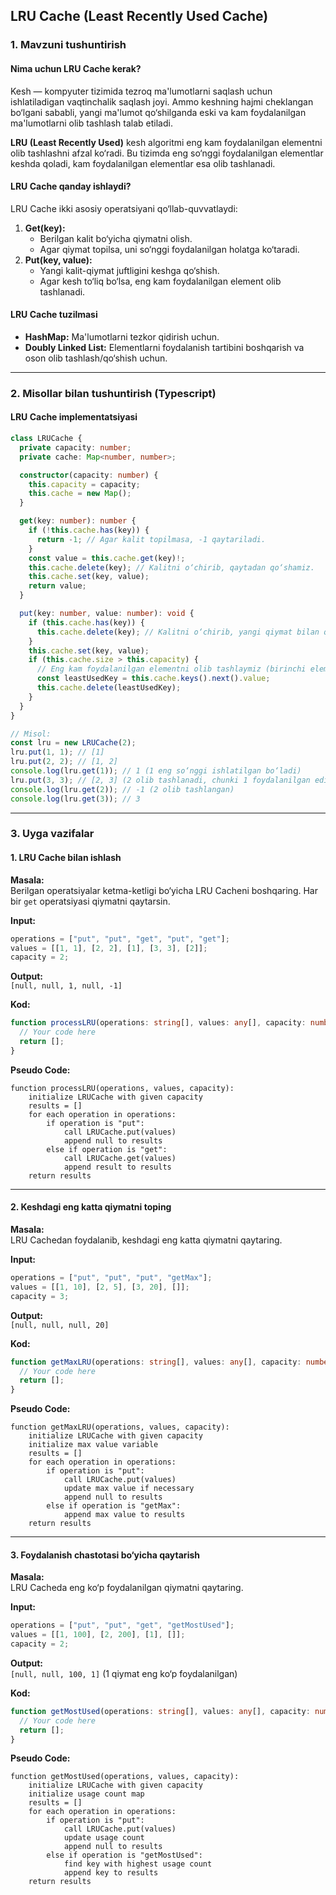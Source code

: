 ## **LRU Cache (Least Recently Used Cache)**

### **1. Mavzuni tushuntirish**

#### **Nima uchun LRU Cache kerak?**

Kesh — kompyuter tizimida tezroq ma'lumotlarni saqlash uchun ishlatiladigan vaqtinchalik saqlash joyi. Ammo keshning hajmi cheklangan bo‘lgani sababli, yangi ma'lumot qo‘shilganda eski va kam foydalanilgan ma'lumotlarni olib tashlash talab etiladi.

**LRU (Least Recently Used)** kesh algoritmi eng kam foydalanilgan elementni olib tashlashni afzal ko‘radi. Bu tizimda eng so‘nggi foydalanilgan elementlar keshda qoladi, kam foydalanilgan elementlar esa olib tashlanadi.

#### **LRU Cache qanday ishlaydi?**

LRU Cache ikki asosiy operatsiyani qo‘llab-quvvatlaydi:
1. **Get(key):**  
   - Berilgan kalit bo‘yicha qiymatni olish.
   - Agar qiymat topilsa, uni so‘nggi foydalanilgan holatga ko‘taradi.
2. **Put(key, value):**  
   - Yangi kalit-qiymat juftligini keshga qo‘shish.
   - Agar kesh to‘liq bo‘lsa, eng kam foydalanilgan element olib tashlanadi.

#### **LRU Cache tuzilmasi**
- **HashMap:** Ma'lumotlarni tezkor qidirish uchun.
- **Doubly Linked List:** Elementlarni foydalanish tartibini boshqarish va oson olib tashlash/qo‘shish uchun.

---

### **2. Misollar bilan tushuntirish (Typescript)**

#### **LRU Cache implementatsiyasi**

```typescript
class LRUCache {
  private capacity: number;
  private cache: Map<number, number>;

  constructor(capacity: number) {
    this.capacity = capacity;
    this.cache = new Map();
  }

  get(key: number): number {
    if (!this.cache.has(key)) {
      return -1; // Agar kalit topilmasa, -1 qaytariladi.
    }
    const value = this.cache.get(key)!;
    this.cache.delete(key); // Kalitni o‘chirib, qaytadan qo‘shamiz.
    this.cache.set(key, value);
    return value;
  }

  put(key: number, value: number): void {
    if (this.cache.has(key)) {
      this.cache.delete(key); // Kalitni o‘chirib, yangi qiymat bilan qo‘shamiz.
    }
    this.cache.set(key, value);
    if (this.cache.size > this.capacity) {
      // Eng kam foydalanilgan elementni olib tashlaymiz (birinchi element).
      const leastUsedKey = this.cache.keys().next().value;
      this.cache.delete(leastUsedKey);
    }
  }
}

// Misol:
const lru = new LRUCache(2);
lru.put(1, 1); // [1]
lru.put(2, 2); // [1, 2]
console.log(lru.get(1)); // 1 (1 eng so‘nggi ishlatilgan bo‘ladi)
lru.put(3, 3); // [2, 3] (2 olib tashlanadi, chunki 1 foydalanilgan edi)
console.log(lru.get(2)); // -1 (2 olib tashlangan)
console.log(lru.get(3)); // 3
```

---

### **3. Uyga vazifalar**

#### **1. LRU Cache bilan ishlash**

**Masala:**  
Berilgan operatsiyalar ketma-ketligi bo‘yicha LRU Cacheni boshqaring. Har bir `get` operatsiyasi qiymatni qaytarsin.  

**Input:**  
```typescript
operations = ["put", "put", "get", "put", "get"];
values = [[1, 1], [2, 2], [1], [3, 3], [2]];
capacity = 2;
```

**Output:**  
`[null, null, 1, null, -1]`

**Kod:**  
```typescript
function processLRU(operations: string[], values: any[], capacity: number): any[] {
  // Your code here
  return [];
}
```

**Pseudo Code:**  
```pseudo
function processLRU(operations, values, capacity):
    initialize LRUCache with given capacity
    results = []
    for each operation in operations:
        if operation is "put":
            call LRUCache.put(values)
            append null to results
        else if operation is "get":
            call LRUCache.get(values)
            append result to results
    return results
```

---

#### **2. Keshdagi eng katta qiymatni toping**

**Masala:**  
LRU Cachedan foydalanib, keshdagi eng katta qiymatni qaytaring.  

**Input:**  
```typescript
operations = ["put", "put", "put", "getMax"];
values = [[1, 10], [2, 5], [3, 20], []];
capacity = 3;
```

**Output:**  
`[null, null, null, 20]`

**Kod:**  
```typescript
function getMaxLRU(operations: string[], values: any[], capacity: number): any[] {
  // Your code here
  return [];
}
```

**Pseudo Code:**  
```pseudo
function getMaxLRU(operations, values, capacity):
    initialize LRUCache with given capacity
    initialize max value variable
    results = []
    for each operation in operations:
        if operation is "put":
            call LRUCache.put(values)
            update max value if necessary
            append null to results
        else if operation is "getMax":
            append max value to results
    return results
```

---

#### **3. Foydalanish chastotasi bo‘yicha qaytarish**

**Masala:**  
LRU Cacheda eng ko‘p foydalanilgan qiymatni qaytaring.  

**Input:**  
```typescript
operations = ["put", "put", "get", "getMostUsed"];
values = [[1, 100], [2, 200], [1], []];
capacity = 2;
```

**Output:**  
`[null, null, 100, 1]` (1 qiymat eng ko‘p foydalanilgan)

**Kod:**  
```typescript
function getMostUsed(operations: string[], values: any[], capacity: number): any[] {
  // Your code here
  return [];
}
```

**Pseudo Code:**  
```pseudo
function getMostUsed(operations, values, capacity):
    initialize LRUCache with given capacity
    initialize usage count map
    results = []
    for each operation in operations:
        if operation is "put":
            call LRUCache.put(values)
            update usage count
            append null to results
        else if operation is "getMostUsed":
            find key with highest usage count
            append key to results
    return results
```  